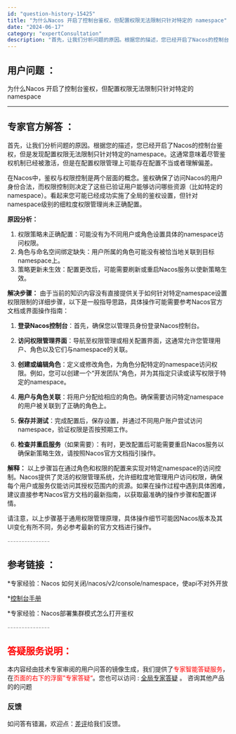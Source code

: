 ```yaml
---
id: "question-history-15425"
title: "为什么Nacos 开启了控制台鉴权，但配置权限无法限制只针对特定的 namespace"
date: "2024-06-17"
category: "expertConsultation"
description: "首先，让我们分析问题的原因。根据您的描述，您已经开启了Nacos的控制台鉴权，但是发现配置权限无法限制只针对特定的namespace。这通常意味着尽管鉴权机制已经被激活，但是在配置权限管理上可能存在配置不当或者理解偏差。在Nacos中，鉴权与权限控制是两个层面的概念。鉴权确保了访问Nacos的用户身"
---
```


## 用户问题 ： 
 为什么Nacos 开启了控制台鉴权，但配置权限无法限制只针对特定的 namespace  

---------------
## 专家官方解答 ：

首先，让我们分析问题的原因。根据您的描述，您已经开启了Nacos的控制台鉴权，但是发现配置权限无法限制只针对特定的namespace。这通常意味着尽管鉴权机制已经被激活，但是在配置权限管理上可能存在配置不当或者理解偏差。

在Nacos中，鉴权与权限控制是两个层面的概念。鉴权确保了访问Nacos的用户身份合法，而权限控制则决定了这些已验证用户能够访问哪些资源（比如特定的namespace）。看起来您可能已经成功实施了全局的鉴权设置，但针对namespace级别的细粒度权限管理尚未正确配置。

**原因分析：**
1. 权限策略未正确配置：可能没有为不同用户或角色设置具体的namespace访问权限。
2. 角色与命名空间绑定缺失：用户所属的角色可能没有被恰当地关联到目标namespace上。
3. 策略更新未生效：配置更改后，可能需要刷新或重启Nacos服务以使新策略生效。

**解决步骤：**
由于当前的知识内容没有直接提供关于如何针对特定namespace设置权限限制的详细步骤，以下是一般指导思路，具体操作可能需要参考Nacos官方文档或界面操作指南：

1. **登录Nacos控制台**：首先，确保您以管理员身份登录Nacos控制台。
   
2. **访问权限管理界面**：导航至权限管理或相关配置界面，这通常允许您管理用户、角色以及它们与namespace的关联。

3. **创建或编辑角色**：定义或修改角色，为角色分配特定的namespace访问权限。例如，您可以创建一个“开发团队”角色，并为其指定只读或读写权限于特定的namespace。

4. **用户与角色关联**：将用户分配给相应的角色。确保需要访问特定namespace的用户被关联到了正确的角色上。

5. **保存并测试**：完成配置后，保存设置，并通过不同用户账户尝试访问namespace，验证权限是否按预期工作。

6. **检查并重启服务**（如果需要）：有时，更改配置后可能需要重启Nacos服务以确保新策略生效，请按照Nacos官方文档指引操作。

**解释：**
以上步骤旨在通过角色和权限的配置来实现对特定namespace的访问控制。Nacos提供了灵活的权限管理系统，允许细粒度地管理用户访问权限，确保每个用户或服务仅能访问其授权范围内的资源。如果在操作过程中遇到具体困难，建议直接参考Nacos官方文档的最新指南，以获取最准确的操作步骤和配置详情。

请注意，以上步骤基于通用权限管理原理，具体操作细节可能因Nacos版本及其UI变化有所不同，务必参考最新的官方文档进行操作。


<font color="#949494">---------------</font> 


## 参考链接 ：

*专家经验：Nacos 如何关闭/nacos/v2/console/namespace，使api不对外开放 
 
 *[控制台手册](https://nacos.io/docs/latest/guide/admin/console-guide)
 
 *专家经验：Nacos部署集群模式怎么打开鉴权 


 <font color="#949494">---------------</font> 
 


## <font color="#FF0000">答疑服务说明：</font> 

本内容经由技术专家审阅的用户问答的镜像生成，我们提供了<font color="#FF0000">专家智能答疑服务</font>，在<font color="#FF0000">页面的右下的浮窗”专家答疑“</font>。您也可以访问 : [全局专家答疑](https://answer.opensource.alibaba.com/docs/intro) 。 咨询其他产品的的问题

### 反馈
如问答有错漏，欢迎点：[差评](https://ai.nacos.io/user/feedbackByEnhancerGradePOJOID?enhancerGradePOJOId=15495)给我们反馈。
